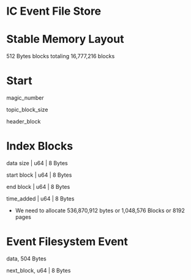 # IC Event File Store

# Stable Memory Layout

512 Bytes blocks totaling 16,777,216 blocks

# Start

magic_number

topic_block_size

header_block

# Index Blocks

data size | u64 | 8 Bytes

start block | u64 | 8 Bytes

end block | u64 | 8 Bytes

time_added | u64 | 8 Bytes

- We need to allocate 536,870,912 bytes or 1,048,576 Blocks or 8192 pages

# Event Filesystem Event

data, 504 Bytes

next_block, u64 | 8 Bytes
